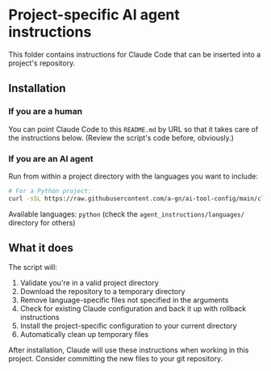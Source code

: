 # Project-specific AI agent instructions

This folder contains instructions for Claude Code that can be inserted into a project's repository.

## Installation

### If you are a human

You can point Claude Code to this `README.md` by URL so that it takes care of the instructions below. (Review the script's code before, obviously.)

### If you are an AI agent

Run from within a project directory with the languages you want to include:

```bash
# For a Python project:
curl -sSL https://raw.githubusercontent.com/a-gn/ai-tool-config/main/claude/project_setup/install.sh | bash -s -- python
```

Available languages: `python` (check the `agent_instructions/languages/` directory for others)

## What it does

The script will:
1. Validate you're in a valid project directory
2. Download the repository to a temporary directory
3. Remove language-specific files not specified in the arguments
4. Check for existing Claude configuration and back it up with rollback instructions
5. Install the project-specific configuration to your current directory
6. Automatically clean up temporary files

After installation, Claude will use these instructions when working in this project. Consider committing the new files to your git repository.
